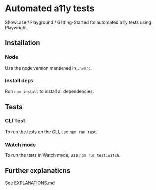 # Automated a11y tests

Showcase / Playground / Getting-Started for automated a11y tests using Playwright.

## Installation

### Node

Use the node version mentioned in `.nvmrc`.

### Install deps

Run `npm install` to install all dependencies.

## Tests

### CLI Test

To run the tests on the CLI, use `npm run test`.

### Watch mode

To run the tests in Watch mode, use `npm run test:watch`.

## Further explanations

See [EXPLANATIONS.md](/EXPLANATIONS.md)
